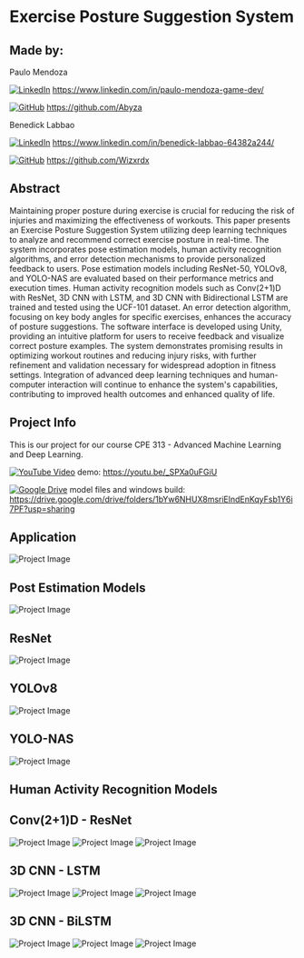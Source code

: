# Exercise Posture Suggestion System

## Made by: 

Paulo Mendoza

[![LinkedIn](https://img.shields.io/badge/LinkedIn-Profile-blue?style=flat-square&logo=linkedin)](https://www.linkedin.com/in/paulo-mendoza-game-dev/) https://www.linkedin.com/in/paulo-mendoza-game-dev/

[![GitHub](https://img.shields.io/badge/GitHub-Profile-blue?style=flat-square&logo=github)](https://github.com/Abyza) https://github.com/Abyza

Benedick Labbao

[![LinkedIn](https://img.shields.io/badge/LinkedIn-Profile-blue?style=flat-square&logo=linkedin)](https://www.linkedin.com/in/benedick-labbao-64382a244/) https://www.linkedin.com/in/benedick-labbao-64382a244/

[![GitHub](https://img.shields.io/badge/GitHub-Profile-blue?style=flat-square&logo=github)](https://github.com/Wizxrdx) https://github.com/Wizxrdx

## Abstract
Maintaining proper posture during exercise is crucial for reducing the risk of injuries and maximizing the effectiveness of workouts. This paper presents an Exercise Posture Suggestion System utilizing deep learning techniques to analyze and recommend correct exercise posture in real-time. The system incorporates pose estimation models, human activity recognition algorithms, and error detection mechanisms to provide personalized feedback to users. Pose estimation models including ResNet-50, YOLOv8, and YOLO-NAS are evaluated based on their performance metrics and execution times. Human activity recognition models such as Conv(2+1)D with ResNet, 3D CNN with LSTM, and 3D CNN with Bidirectional LSTM are trained and tested using the UCF-101 dataset. An error detection algorithm, focusing on key body angles for specific exercises, enhances the accuracy of posture suggestions. The software interface is developed using Unity, providing an intuitive platform for users to receive feedback and visualize correct posture examples. The system demonstrates promising results in optimizing workout routines and reducing injury risks, with further refinement and validation necessary for widespread adoption in fitness settings. Integration of advanced deep learning techniques and human-computer interaction will continue to enhance the system's capabilities, contributing to improved health outcomes and enhanced quality of life.

## Project Info

This is our project for our course CPE 313 - Advanced Machine Learning and Deep Learning.

[![YouTube Video](https://img.shields.io/badge/YouTube%20Video-red?style=flat-square&logo=youtube)](https://youtu.be/_SPXa0uFGiU) demo: https://youtu.be/_SPXa0uFGiU

[![Google Drive](https://img.shields.io/badge/Google%20Drive-Folder-brightgreen?style=flat-square&logo=google-drive)](https://drive.google.com/drive/folders/1bYw6NHUX8msriElndEnKqyFsb1Y6i7PF?usp=sharing) model files and windows build: https://drive.google.com/drive/folders/1bYw6NHUX8msriElndEnKqyFsb1Y6i7PF?usp=sharing


## Application
![Project Image](https://github.com/Abyza/Project_Exercise_Posture_Correction/blob/main/Research_Paper/Image_Results/output_application.png)

## Post Estimation Models

![Project Image](https://github.com/Abyza/Project_Exercise_Posture_Correction/blob/main/Research_Paper/images_main/summary/post_estimation_summary.png)

## ResNet

![Project Image](https://github.com/Abyza/Project_Exercise_Posture_Correction/blob/main/Research_Paper/Image_Results/output_ResNet.jpg)

## YOLOv8

![Project Image](https://github.com/Abyza/Project_Exercise_Posture_Correction/blob/main/Research_Paper/Image_Results/output_YOLOv8.jpg)

## YOLO-NAS

![Project Image](https://github.com/Abyza/Project_Exercise_Posture_Correction/blob/main/Research_Paper/Image_Results/output_YOLO_NAS.jpg)

## Human Activity Recognition Models

## Conv(2+1)D - ResNet

![Project Image](https://github.com/Abyza/Project_Exercise_Posture_Correction/blob/main/Research_Paper/Image_Results/Conv(2+1)D-ResNet_PushUps.gif)
![Project Image](https://github.com/Abyza/Project_Exercise_Posture_Correction/blob/main/Research_Paper/Image_Results/Conv(2+1)D-ResNet_Lunges.gif)
![Project Image](https://github.com/Abyza/Project_Exercise_Posture_Correction/blob/main/Research_Paper/Image_Results/Conv(2+1)D-ResNet_Squats.gif)

## 3D CNN - LSTM 

![Project Image](https://github.com/Abyza/Project_Exercise_Posture_Correction/blob/main/Research_Paper/Image_Results/3DCNN-LSTM_PushUps.gif)
![Project Image](https://github.com/Abyza/Project_Exercise_Posture_Correction/blob/main/Research_Paper/Image_Results/3DCNN-LSTM_Lunges.gif)
![Project Image](https://github.com/Abyza/Project_Exercise_Posture_Correction/blob/main/Research_Paper/Image_Results/3DCNN-LSTM_Squats.gif)

## 3D CNN - BiLSTM 

![Project Image](https://github.com/Abyza/Project_Exercise_Posture_Correction/blob/main/Research_Paper/Image_Results/3DCNN-BiLSTM_PushUps.gif)
![Project Image](https://github.com/Abyza/Project_Exercise_Posture_Correction/blob/main/Research_Paper/Image_Results/3DCNN-BiLSTM_Lunges.gif)
![Project Image](https://github.com/Abyza/Project_Exercise_Posture_Correction/blob/main/Research_Paper/Image_Results/3DCNN-BiLSTM_Squats.gif)